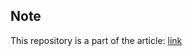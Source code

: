 ## Note
This repository is a part of the article: [link](https://czczajka.github.io/jekyll/update/2024/01/13/price_tracker_1.html)
